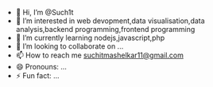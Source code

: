 - 👋 Hi, I’m @Such1t
- 👀 I’m interested in web devopment,data visualisation,data analysis,backend programming,frontend programming
- 🌱 I’m currently learning nodejs,javascript,php
- 💞️ I’m looking to collaborate on ...
- 📫 How to reach me suchitmashelkar11@gmail.com
- 😄 Pronouns: ...
- ⚡ Fun fact: ...

<!---
Such1t/Such1t is a ✨ special ✨ repository because its `README.md` (this file) appears on your GitHub profile.
You can click the Preview link to take a look at your changes.
--->
